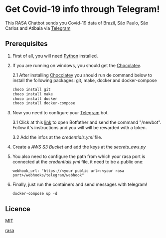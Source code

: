 # Get Covid-19 info through Telegram!

This RASA Chatbot sends you Covid-19 data of Brazil, São Paulo, São Carlos and Atibaia via [Telegram](https://telegram.org/)

## Prerequisites

1. First of all, you will need [Python](https://www.python.org) installed.
2. If you are running on windows, you should get the [Chocolatey](https://chocolatey.org/install).

    2.1 After installing [Chocolatey](https://chocolatey.org/install) you should run de command below to install the following packages: git, make, docker and docker-compose

    ```bash
    choco install git
    choco install make
    choco install docker
    choco install docker-compose
    ```

3. Now you need to configure your [Telegram](https://telegram.org/) bot.

    3.1 Click at this [link](https://telegram.me/BotFather) to open Botfather and send the command "/newbot". Follow it's instructions and you will will be rewarded with a token.

    3.2 Add the infos at the *credentials.yml* file.

4. Create a *AWS S3 Bucket* and add the keys at the *secrets_aws.py*

5. You also need to configure the path from which your rasa port is connected at the *credentials.yml* file, it need to be a public one:
    ```
    webhook_url: "https://<your public url>:<your rasa port>/webhooks/telegram/webhook"
    ```
6. Finally, just run the containers and send messages with telegram!
    ```
    docker-compose up -d
    ```
## Licence

[MIT](https://choosealicense.com/licenses/mit/)

[rasa](https://rasa.com//)